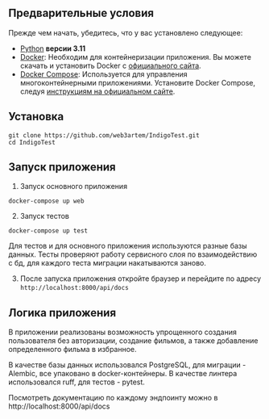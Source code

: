 ## Предварительные условия
Прежде чем начать, убедитесь, что у вас установлено следующее:
- [Python](https://www.python.org/downloads/) **версии 3.11**
- [Docker](https://www.docker.com/get-started): Необходим для контейнеризации приложения. Вы можете скачать и установить Docker с [официального сайта](https://www.docker.com/get-started).
- [Docker Compose](https://docs.docker.com/compose/install/): Используется для управления многоконтейнерными приложениями. Установите Docker Compose, следуя [инструкциям на официальном сайте](https://docs.docker.com/compose/install/).


## Установка
```shell
git clone https://github.com/web3artem/IndigoTest.git
cd IndigoTest
```

## Запуск приложения
1. Запуск основного приложения
```shell
docker-compose up web
```
2. Запуск тестов
```shell
docker-compose up test
```
Для тестов и для основного приложения используются разные базы данных. Тесты проверяют работу сервисного слоя по взаимодействию с бд, для каждого теста миграции накатываются заново.

3. После запуска приложения откройте браузер и перейдите по адресу `http://localhost:8000/api/docs`

## Логика приложения
В приложении реализованы возможность упрощенного создания пользователя без авторизации, создание фильмов, а также добавление определенного фильма в избранное.

В качестве базы данных использовался PostgreSQL, для миграции - Alembic, все упаковано в docker-контейнеры. В качестве линтера использовался ruff, для тестов - pytest.

Посмотреть документацию по каждому эндпоинту можно в http://localhost:8000/api/docs

